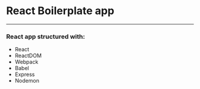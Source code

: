 # React Boilerplate app
---

### React app structured with:

* React
* ReactDOM
* Webpack
* Babel
* Express
* Nodemon
